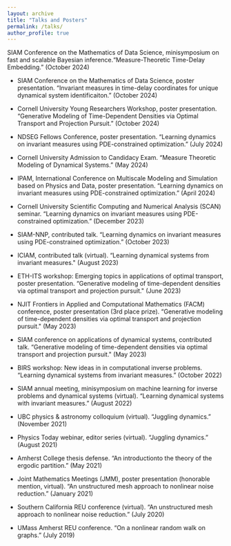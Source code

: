 ```yaml
---
layout: archive
title: "Talks and Posters"
permalink: /talks/
author_profile: true
---
```


SIAM Conference on the Mathematics of Data Science, minisymposium
on fast and scalable Bayesian inference.“Measure-Theoretic
Time-Delay Embedding.” (October 2024)

* SIAM Conference on the Mathematics of Data Science, poster presentation. 
“Invariant measures in time-delay coordinates for unique dynamical system
identificaiton.” (October 2024)

* Cornell University Young Researchers Workshop, poster presentation.
“Generative Modeling of Time-Dependent Densities via Optimal
Transport and Projection Pursuit.” (October 2024)

* NDSEG Fellows Conference, poster presentation. “Learning dynamics
on invariant measures using PDE-constrained optimization.” (July 2024)

* Cornell University Admission to Candidacy Exam.
“Measure Theoretic Modeling of Dynamical Systems.” (May 2024)

* IPAM, International Conference on Multiscale Modeling and Simulation 
based on Physics and Data, poster presentation. “Learning dynamics
on invariant measures using PDE-constrained optimization.” (April 2024)

* Cornell University Scientific Computing and Numerical Analysis (SCAN) seminar. “Learning dynamics on invariant measures using PDE-constrained optimization.” (December 2023)

* SIAM-NNP, contributed talk. “Learning dynamics on invariant measures using PDE-constrained optimization.” (October 2023)

* ICIAM, contributed talk (virtual). “Learning dynamical systems from invariant measures." (August 2023)

* ETH-ITS workshop: Emerging topics in applications of optimal transport, poster presentation. “Generative modeling of time-dependent densities via optimal transport and projection pursuit." (June 2023)

* NJIT Frontiers in Applied and Computational Mathematics (FACM) conference, poster presentation (3rd place prize). “Generative modeling of time-dependent densities via optimal transport and projection pursuit." (May 2023)

* SIAM conference on applications of dynamical systems, contributed talk. “Generative modeling of time-dependent densities via optimal transport and projection pursuit." (May 2023)

* BIRS workshop: New ideas in in computational inverse problems. “Learning dynamical systems from invariant measures.” (October 2022)

* SIAM annual meeting, minisymposium on machine learning for inverse problems and dynamical systems (virtual). “Learning dynamical systems with invariant measures.” (August 2022)

* UBC physics & astronomy colloquium (virtual). “Juggling dynamics.” (November 2021)

* Physics Today webinar, editor series (virtual). “Juggling dynamics.” (August 2021)

* Amherst College thesis defense. “An introductionto the theory of the ergodic partition.” (May 2021)

* Joint Mathematics Meetings (JMM), poster presentation (honorable mention, virtual). “An unstructured mesh approach to nonlinear noise reduction.” (January 2021)

* Southern California REU conference (virtual). “An unstructured mesh approach to nonlinear noise reduction.” (July 2020)

* UMass Amherst REU conference. “On a nonlinear random walk on graphs.” (July 2019)
